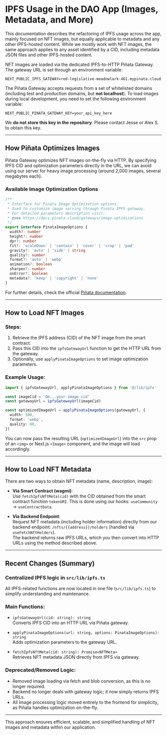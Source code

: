 # IPFS Usage in the DAO App (Images, Metadata, and More)

This documentation describes the refactoring of IPFS usage across the app, mainly focused on NFT images, but equally applicable to metadata and any other IPFS-hosted content. While we mostly work with NFT images, the same approach applies to any asset identified by a CID, including metadata JSON files and other IPFS-hosted content.

NFT images are loaded via the dedicated IPFS-to-HTTP Piñata Gateway. The gateway URL is set through an environment variable:

```env
NEXT_PUBLIC_IPFS_GATEWAY=red-legislative-meadowlark-461.mypinata.cloud
```

The Piñata Gateway accepts requests from a set of whitelisted domains (including test and production domains, but **not localhost**). To load images during local development, you need to set the following environment variable:

```env
NEXT_PUBLIC_PINATA_GATEWAY_KEY=your_api_key_here
```

We **do not store this key in the repository**. Please contact Jesse or Alex S. to obtain this key.

---

## How Piñata Optimizes Images

Piñata Gateway optimizes NFT images on-the-fly via HTTP. By specifying IPFS CID and optimization parameters directly in the URL, we can avoid using our server for heavy image processing (around 2,000 images, several megabytes each).

### Available Image Optimization Options

```ts
/**
 * Interface for Pinata Image Optimization options.
 * Used to customize image serving through Pinata IPFS gateway.
 * For detailed parameters description visit:
 * @see https://docs.pinata.cloud/gateways/image-optimizations
 */
export interface PinataImageOptions {
  width?: number
  height?: number
  dpr?: number
  fit?: 'scaleDown' | 'contain' | 'cover' | 'crop' | 'pad'
  gravity?: 'auto' | 'side' | string
  quality?: number
  format?: 'auto' | 'webp'
  animation?: boolean
  sharpen?: number
  onError?: boolean
  metadata?: 'keep' | 'copyright' | 'none'
}
```

For further details, check the official [Piñata documentation](https://docs.pinata.cloud/gateways/image-optimizations).

---

## How to Load NFT Images

### Steps:

1. Retrieve the IPFS address (CID) of the NFT image from the smart contract.
2. Pass this CID into the `ipfsGatewayUrl` function to get the HTTP URL from the gateway.
3. Optionally, use `applyPinataImageOptions` to set image optimization parameters.

### Example Usage:

```ts
import { ipfsGatewayUrl, applyPinataImageOptions } from '@/lib/ipfs'

const imageCid = 'Qm...your-image-cid'
const gatewayUrl = ipfsGatewayUrl(imageCid)

const optimizedImageUrl = applyPinataImageOptions(gatewayUrl, {
  width: 300,
  format: 'webp',
  quality: 80,
})
```

You can now pass the resulting URL (`optimizedImageUrl`) into the `src` prop of an `<img>` or Next.js `<Image>` component, and the image will load accordingly.

---

## How to Load NFT Metadata

There are two ways to obtain NFT metadata (name, description, image):

- **Via Smart Contract (wagmi)**:  
  Use `fetchIpfsNftMeta(cid)` with the CID obtained from the smart contract function `tokenURI`. This is done using our hooks: `useCommunity` → `useContractData`.

- **Via Backend Endpoint**:  
  Request NFT metadata (including holder information) directly from our backend endpoint: `/nfts/{{address}}/holders` (handled via `useFetchNftHolders`).  
  The backend returns raw IPFS URLs, which you then convert into HTTP URLs using the method described above.

---

## Recent Changes (Summary)

### Centralized IPFS logic in `src/lib/ipfs.ts`

All IPFS-related functions are now located in one file (`src/lib/ipfs.ts`) to simplify understanding and maintenance.

### Main Functions:

- `ipfsGatewayUrl(cid: string): string`  
  Converts IPFS CID into an HTTP URL via Piñata gateway.

- `applyPinataImageOptions(url: string, options: PinataImageOptions): string`  
  Adds optimization parameters to the gateway URL.

- `fetchIpfsNftMeta(cid: string): Promise<NFTMeta>`  
  Retrieves NFT metadata JSON directly from IPFS via gateway.

### Deprecated/Removed Logic:

- Removed image loading via fetch and blob conversion, as this is no longer required.
- Backend no longer deals with gateway logic; it now simply returns IPFS URLs.
- All image processing logic moved entirely to the frontend for simplicity, as Piñata handles optimization on-the-fly.

---

This approach ensures efficient, scalable, and simplified handling of NFT images and metadata within our application.
